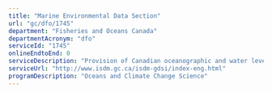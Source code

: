 ```yaml
---
title: "Marine Environmental Data Section"
url: "gc/dfo/1745"
department: "Fisheries and Oceans Canada"
departmentAcronym: "dfo"
serviceId: "1745"
onlineEndtoEnd: 0
serviceDescription: "Provision of Canadian oceanographic and water level data measured by ships and autonomous devices (water level gauges, buoys, floats, gliders)."
serviceUrl: "http://www.isdm.gc.ca/isdm-gdsi/index-eng.html"
programDescription: "Oceans and Climate Change Science"
---
```

